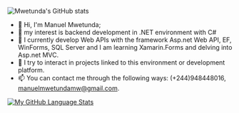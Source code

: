 ![Mwetunda's GitHub stats](https://github-readme-stats.vercel.app/api?username=Mwetunda&show_icons=true)
- 👋 Hi, I'm Manuel Mwetunda;
- 👀 my interest is backend development in .NET environment with C#
- 🌱 I currently develop Web APIs with the framework Asp.net Web API, EF, WinForms, SQL Server and I am learning Xamarin.Forms and delving into Asp.net MVC.
- 💞️ I try to interact in projects linked to this environment or development platform.
- 📫 You can contact me through the following ways: (+244)948448016, manuelmwetundamw@gmail.com.

<!---
Mwetunda/Mwetunda is a ✨ special ✨ repository because its `README.md` (this file) appears on your GitHub profile.
You can click the Preview link to take a look at your changes.
--->
[![My GitHub Language Stats](https://github-readme-stats.vercel.app/api/top-langs/?username=Mwetunda&langs_count=5&theme=tokyonight)]()
